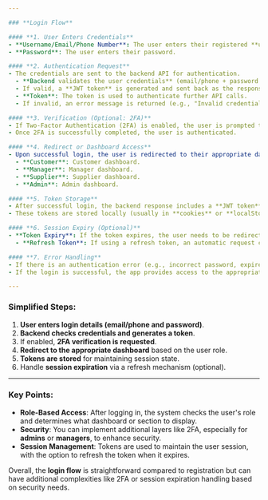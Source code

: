 ```yaml
---

### **Login Flow**

#### **1. User Enters Credentials**
- **Username/Email/Phone Number**: The user enters their registered **username**, **email**, or **phone number** (based on your app's configuration).
- **Password**: The user enters their password.

#### **2. Authentication Request**
- The credentials are sent to the backend API for authentication.
  - **Backend validates the user credentials** (email/phone + password combination).
  - If valid, a **JWT token** is generated and sent back as the response.
  - **Token**: The token is used to authenticate further API calls.
  - If invalid, an error message is returned (e.g., "Invalid credentials").

#### **3. Verification (Optional: 2FA)**
- If Two-Factor Authentication (2FA) is enabled, the user is prompted to enter a **verification code** sent to their **email** or **phone number**.
- Once 2FA is successfully completed, the user is authenticated.

#### **4. Redirect or Dashboard Access**
- Upon successful login, the user is redirected to their appropriate dashboard based on their **role**:
  - **Customer**: Customer dashboard.
  - **Manager**: Manager dashboard.
  - **Supplier**: Supplier dashboard.
  - **Admin**: Admin dashboard.

#### **5. Token Storage**
- After successful login, the backend response includes a **JWT token** and possibly a **refresh token**.
- These tokens are stored locally (usually in **cookies** or **localStorage**) for maintaining the session.

#### **6. Session Expiry (Optional)**
- **Token Expiry**: If the token expires, the user needs to be redirected to the login page.
  - **Refresh Token**: If using a refresh token, an automatic request can be made to refresh the session without requiring the user to log in again.

#### **7. Error Handling**
- If there is an authentication error (e.g., incorrect password, expired token, etc.), the user will be notified and prompted to retry.
- If the login is successful, the app provides access to the appropriate resources.

---
```


### **Simplified Steps:**

1. **User enters login details (email/phone and password)**.
2. **Backend checks credentials and generates a token**.
3. If enabled, **2FA verification is requested**.
4. **Redirect to the appropriate dashboard** based on the user role.
5. **Tokens are stored** for maintaining session state.
6. Handle **session expiration** via a refresh mechanism (optional).

---

### **Key Points:**
- **Role-Based Access**: After logging in, the system checks the user's role and determines what dashboard or section to display.
- **Security**: You can implement additional layers like 2FA, especially for **admins** or **managers**, to enhance security.
- **Session Management**: Tokens are used to maintain the user session, with the option to refresh the token when it expires.

Overall, the **login flow** is straightforward compared to registration but can have additional complexities like 2FA or session expiration handling based on security needs.